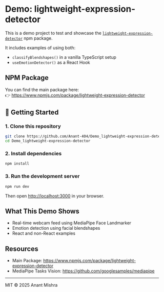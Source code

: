 # Demo: lightweight-expression-detector

This is a demo project to test and showcase the [`lightweight-expression-detector`](https://www.npmjs.com/package/lightweight-expression-detector) npm package.

It includes examples of using both:

- `classifyBlendshapes()` in a vanilla TypeScript setup
- `useEmotionDetector()` as a React Hook

## NPM Package

You can find the main package here:  
👉 https://www.npmjs.com/package/lightweight-expression-detector

## 🚀 Getting Started

### 1. Clone this repository

```bash
git clone https://github.com/Anant-404/Demo_lightweight-expression-detector.git
cd Demo_lightweight-expression-detector
```

### 2. Install dependencies

```bash
npm install
```

### 3. Run the development server

```bash
npm run dev
```

Then open [http://localhost:3000](http://localhost:3000) in your browser.

## What This Demo Shows

- Real-time webcam feed using MediaPipe Face Landmarker
- Emotion detection using facial blendshapes
- React and non-React examples

## Resources

- Main Package: https://www.npmjs.com/package/lightweight-expression-detector
- MediaPipe Tasks Vision: https://github.com/googlesamples/mediapipe

---

MIT © 2025 Anant Mishra
